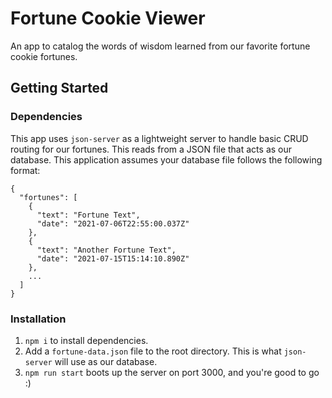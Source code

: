 # Fortune Cookie Viewer

An app to catalog the words of wisdom learned from our favorite fortune cookie fortunes.

## Getting Started

### Dependencies

This app uses `json-server` as a lightweight server to handle basic CRUD routing for our fortunes. This reads from a JSON file that acts as our database. This application assumes your database file follows the following format:

```
{
  "fortunes": [
    {
      "text": "Fortune Text",
      "date": "2021-07-06T22:55:00.037Z"
    },
    {
      "text": "Another Fortune Text",
      "date": "2021-07-15T15:14:10.890Z"
    },
    ...
  ]
}
```

### Installation

1. `npm i` to install dependencies.
2. Add a `fortune-data.json` file to the root directory. This is what `json-server` will use as our database.
3. `npm run start` boots up the server on port 3000, and you're good to go :)